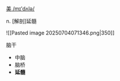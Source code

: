 [美 /mɪ'dʌlə/](cmd://Speak/_us_/medulla)

n. [解剖]延髓

![[Pasted image 20250704071346.png|350]]

脑干
- 中脑
- 脑桥
- **延髓**